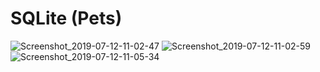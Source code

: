 # SQLite (Pets)

![Screenshot_2019-07-12-11-02-47](https://user-images.githubusercontent.com/43134132/61118663-74521a00-a499-11e9-8f70-3d39025d6a45.png)
![Screenshot_2019-07-12-11-02-59](https://user-images.githubusercontent.com/43134132/61118665-74521a00-a499-11e9-908a-112689544a84.png)
![Screenshot_2019-07-12-11-05-34](https://user-images.githubusercontent.com/43134132/61118739-a794a900-a499-11e9-840e-ea0ce171fe2f.png)


